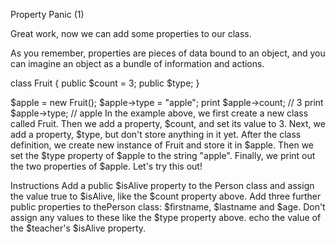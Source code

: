 Property Panic (1)

Great work, now we can add some properties to our class.

As you remember, properties are pieces of data bound to an object, and you can imagine an object as a bundle of information and actions.

class Fruit {
  public $count = 3;
  public $type;
}

$apple = new Fruit();
$apple->type = "apple";
print $apple->count; // 3
print $apple->type;  // apple
In the example above, we first create a new class called Fruit.
Then we add a property, $count, and set its value to 3.
Next, we add a property, $type, but don't store anything in it yet.
After the class definition, we create new instance of Fruit and store it in $apple.
Then we set the $type property of $apple to the string "apple".
Finally, we print out the two properties of $apple.
Let's try this out!

Instructions
Add a public $isAlive property to the Person class and assign the value true to $isAlive, like the $count property above.
Add three further public properties to thePerson class: $firstname, $lastname and $age. Don't assign any values to these like the $type property above.
echo the value of the $teacher's $isAlive property.
